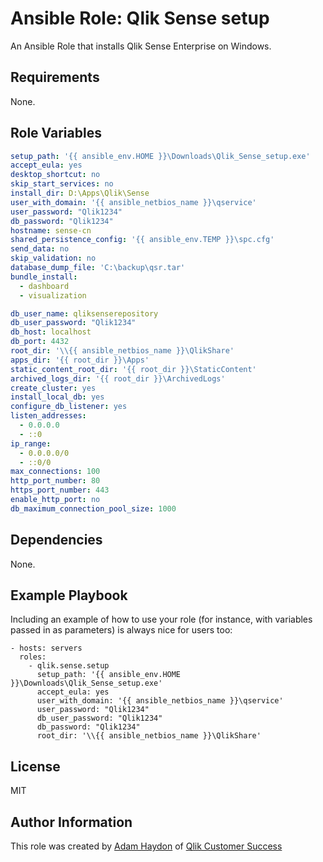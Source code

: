 Ansible Role: Qlik Sense setup
=========

An Ansible Role that installs Qlik Sense Enterprise on Windows.

Requirements
------------

None.

Role Variables
--------------

```yaml
setup_path: '{{ ansible_env.HOME }}\Downloads\Qlik_Sense_setup.exe'
accept_eula: yes
desktop_shortcut: no
skip_start_services: no
install_dir: D:\Apps\Qlik\Sense
user_with_domain: '{{ ansible_netbios_name }}\qservice'
user_password: "Qlik1234"
db_password: "Qlik1234"
hostname: sense-cn
shared_persistence_config: '{{ ansible_env.TEMP }}\spc.cfg'
send_data: no
skip_validation: no
database_dump_file: 'C:\backup\qsr.tar'
bundle_install:
  - dashboard
  - visualization

db_user_name: qliksenserepository
db_user_password: "Qlik1234"
db_host: localhost
db_port: 4432
root_dir: '\\{{ ansible_netbios_name }}\QlikShare'
apps_dir: '{{ root_dir }}\Apps'
static_content_root_dir: '{{ root_dir }}\StaticContent'
archived_logs_dir: '{{ root_dir }}\ArchivedLogs'
create_cluster: yes
install_local_db: yes
configure_db_listener: yes
listen_addresses:
  - 0.0.0.0
  - ::0
ip_range:
  - 0.0.0.0/0
  - ::0/0
max_connections: 100
http_port_number: 80
https_port_number: 443
enable_http_port: no
db_maximum_connection_pool_size: 1000
```

Dependencies
------------

None.

Example Playbook
----------------

Including an example of how to use your role (for instance, with variables passed in as parameters) is always nice for users too:

    - hosts: servers
      roles:
        - qlik.sense.setup
          setup_path: '{{ ansible_env.HOME }}\Downloads\Qlik_Sense_setup.exe'
          accept_eula: yes
          user_with_domain: '{{ ansible_netbios_name }}\qservice'
          user_password: "Qlik1234"
          db_user_password: "Qlik1234"
          db_password: "Qlik1234"
          root_dir: '\\{{ ansible_netbios_name }}\QlikShare'

License
-------

MIT

Author Information
------------------

This role was created by [Adam Haydon](https://github.com/ahaydon) of [Qlik Customer Success](https://github.com/QlikProfessionalServices)
